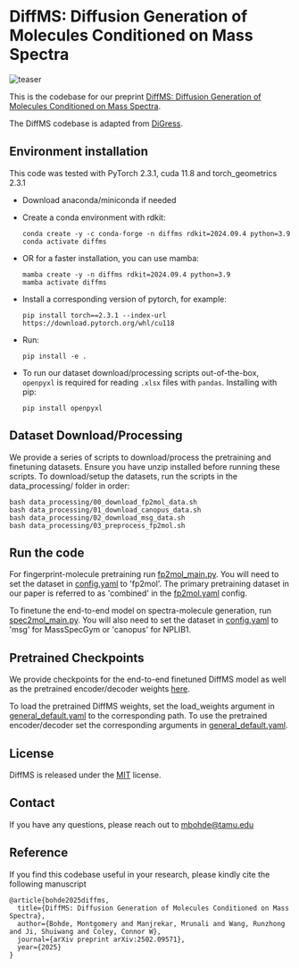 # DiffMS: Diffusion Generation of Molecules Conditioned on Mass Spectra

![teaser](./figs/diffms-animation.gif)

This is the codebase for our preprint [DiffMS: Diffusion Generation of Molecules Conditioned on Mass Spectra](https://arxiv.org/abs/2502.09571).

The DiffMS codebase is adapted from [DiGress](https://github.com/cvignac/DiGress). 

## Environment installation
This code was tested with PyTorch 2.3.1, cuda 11.8 and torch_geometrics 2.3.1

  - Download anaconda/miniconda if needed
  - Create a conda environment with rdkit:
    
    ```
    conda create -y -c conda-forge -n diffms rdkit=2024.09.4 python=3.9
    conda activate diffms
    ```

  - OR for a faster installation, you can use mamba:

    ```
    mamba create -y -n diffms rdkit=2024.09.4 python=3.9
    mamba activate diffms
    ```
    
  - Install a corresponding version of pytorch, for example: 
    
    ```pip install torch==2.3.1 --index-url https://download.pytorch.org/whl/cu118```

  - Run:
    
    ```pip install -e .```

  - To run our dataset download/processing scripts out-of-the-box, `openpyxl` is required for reading `.xlsx` files with `pandas`. Installing with pip:

    ```pip install openpyxl```

## Dataset Download/Processing

We provide a series of scripts to download/process the pretraining and finetuning datasets. Ensure you have unzip installed before running these scripts. To download/setup the datasets, run the scripts in the data_processing/ folder in order:

```
bash data_processing/00_download_fp2mol_data.sh
bash data_processing/01_download_canopus_data.sh
bash data_processing/02_download_msg_data.sh
bash data_processing/03_preprocess_fp2mol.sh
```

## Run the code
  
For fingerprint-molecule pretraining run [fp2mol_main.py](src/fp2mol_main.py). You will need to set the dataset in [config.yaml](configs/config.yaml) to 'fp2mol'. The primary pretraining dataset in our paper is referred to as 'combined' in the [fp2mol.yaml](configs/dataset/fp2mol.yaml) config. 

To finetune the end-to-end model on spectra-molecule generation, run [spec2mol_main.py](src/spec2mol_main.py). You will also need to set the dataset in [config.yaml](configs/config.yaml) to 'msg' for MassSpecGym or 'canopus' for NPLIB1. 

## Pretrained Checkpoints

We provide checkpoints for the end-to-end finetuned DiffMS model as well as the pretrained encoder/decoder weights [here](https://zenodo.org/records/15122968).

To load the pretrained DiffMS weights, set the load_weights argument in [general_default.yaml](configs/general/general_default.yaml) to the corresponding path. To use the pretrained encoder/decoder set the corresponding arguments in [general_default.yaml](configs/general/general_default.yaml).

## License

DiffMS is released under the [MIT](LICENSE.txt) license.

## Contact

If you have any questions, please reach out to mbohde@tamu.edu

## Reference
If you find this codebase useful in your research, please kindly cite the following manuscript
```
@article{bohde2025diffms,
  title={DiffMS: Diffusion Generation of Molecules Conditioned on Mass Spectra},
  author={Bohde, Montgomery and Manjrekar, Mrunali and Wang, Runzhong and Ji, Shuiwang and Coley, Connor W},
  journal={arXiv preprint arXiv:2502.09571},
  year={2025}
}
```
